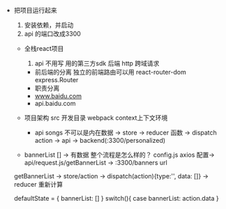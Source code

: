 - 把项目运行起来
  1. 安装依赖，并启动
  2. api 的端口改成3300

  - 全栈react项目
    1. api 不用写 用的第三方sdk 后端
      http 跨域请求 
      - 前后端的分离
        独立的前端路由可以用
      react-router-dom  express.Router
      - 职责分离
      - www.baidu.com    
      - api.baidu.com

  - 项目架构
    src 开发目录  webpack context上下文环境
    - api
      songs 不可以是内在数据  ->  store  ->  reducer  函数  ->  dispatch action  ->  api  ->  backend(:3300/personalized)

  - bannerList [] -> 有数据  整个流程是怎么样的？
    config.js axios 配置-> api/request.js/getBannerList  ->  :3300/banners  url

  getBannerList -> store/action -> dispatch(action){type:'', data: []} -> reducer 重新计算

  defaultState = {
    bannerList: []
  }
  switch(){
    case
      bannerList: action.data
  }